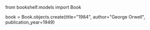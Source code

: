 from bookshelf.models import Book

book = Book.objects.create(title="1984", author="George Orwell", publication_year=1949)
